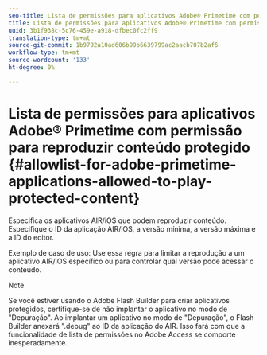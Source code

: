 ```yaml
---
seo-title: Lista de permissões para aplicativos Adobe® Primetime com permissão para reproduzir conteúdo protegido
title: Lista de permissões para aplicativos Adobe® Primetime com permissão para reproduzir conteúdo protegido
uuid: 3b1f938c-5c76-459e-a918-dfbec0fc2ff9
translation-type: tm+mt
source-git-commit: 1b9792a10ad606b99b6639799ac2aacb707b2af5
workflow-type: tm+mt
source-wordcount: '133'
ht-degree: 0%

---
```



# Lista de permissões para aplicativos Adobe® Primetime com permissão para reproduzir conteúdo protegido {#allowlist-for-adobe-primetime-applications-allowed-to-play-protected-content}

Especifica os aplicativos AIR/iOS que podem reproduzir conteúdo. Especifique o ID da aplicação AIR/iOS, a versão mínima, a versão máxima e a ID do editor.

Exemplo de caso de uso: Use essa regra para limitar a reprodução a um aplicativo AIR/iOS específico ou para controlar qual versão pode acessar o conteúdo.

>[!NOTE]
>
>Se você estiver usando o Adobe Flash Builder para criar aplicativos protegidos, certifique-se de não implantar o aplicativo no modo de &quot;Depuração&quot;. Ao implantar um aplicativo no modo de &quot;Depuração&quot;, o Flash Builder anexará &quot;.debug&quot; ao ID da aplicação do AIR. Isso fará com que a funcionalidade de lista de permissões no Adobe Access se comporte inesperadamente.

